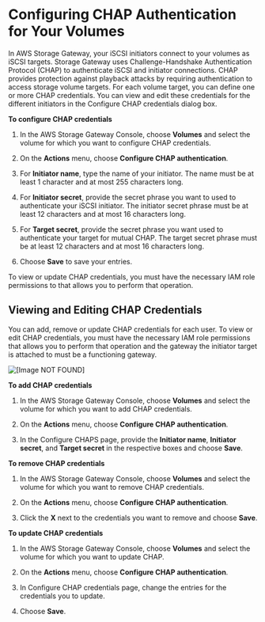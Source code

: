 # Configuring CHAP Authentication for Your Volumes<a name="GettingStartedConfigureChap"></a>

In AWS Storage Gateway, your iSCSI initiators connect to your volumes as iSCSI targets\. Storage Gateway uses Challenge\-Handshake Authentication Protocol \(CHAP\) to authenticate iSCSI and initiator connections\. CHAP provides protection against playback attacks by requiring authentication to access storage volume targets\. For each volume target, you can define one or more CHAP credentials\. You can view and edit these credentials for the different initiators in the Configure CHAP credentials dialog box\.

**To configure CHAP credentials**

1. In the AWS Storage Gateway Console, choose **Volumes** and select the volume for which you want to configure CHAP credentials\.

1. On the **Actions** menu, choose **Configure CHAP authentication**\.

1. For **Initiator name**, type the name of your initiator\. The name must be at least 1 character and at most 255 characters long\.

1. For **Initiator secret**, provide the secret phrase you want to used to authenticate your iSCSI initiator\. The initiator secret phrase must be at least 12 characters and at most 16 characters long\.

1. For **Target secret**, provide the secret phrase you want used to authenticate your target for mutual CHAP\. The target secret phrase must be at least 12 characters and at most 16 characters long\.

1. Choose **Save** to save your entries\. 

To view or update CHAP credentials, you must have the necessary IAM role permissions to that allows you to perform that operation\.

## Viewing and Editing CHAP Credentials<a name="edit-chap-volume"></a>

You can add, remove or update CHAP credentials for each user\. To view or edit CHAP credentials, you must have the necessary IAM role permissions that allows you to perform that operation and the gateway the initiator target is attached to must be a functioning gateway\.

![\[Image NOT FOUND\]](http://docs.aws.amazon.com/storagegateway/latest/userguide/images/configure-chap.png)

**To add CHAP credentials**

1. In the AWS Storage Gateway Console, choose **Volumes** and select the volume for which you want to add CHAP credentials\.

1. On the **Actions** menu, choose **Configure CHAP authentication**\.

1. In the Configure CHAPS page, provide the **Initiator name**, **Initiator secret**, and **Target secret** in the respective boxes and choose **Save**\.

**To remove CHAP credentials**

1. In the AWS Storage Gateway Console, choose **Volumes** and select the volume for which you want to remove CHAP credentials\.

1. On the **Actions** menu, choose **Configure CHAP authentication**\.

1. Click the **X** next to the credentials you want to remove and choose **Save**\.

**To update CHAP credentials**

1. In the AWS Storage Gateway Console, choose **Volumes** and select the volume for which you want to update CHAP\.

1. On the **Actions** menu, choose **Configure CHAP authentication**\.

1. In Configure CHAP credentials page, change the entries for the credentials you to update\.

1. Choose **Save**\.